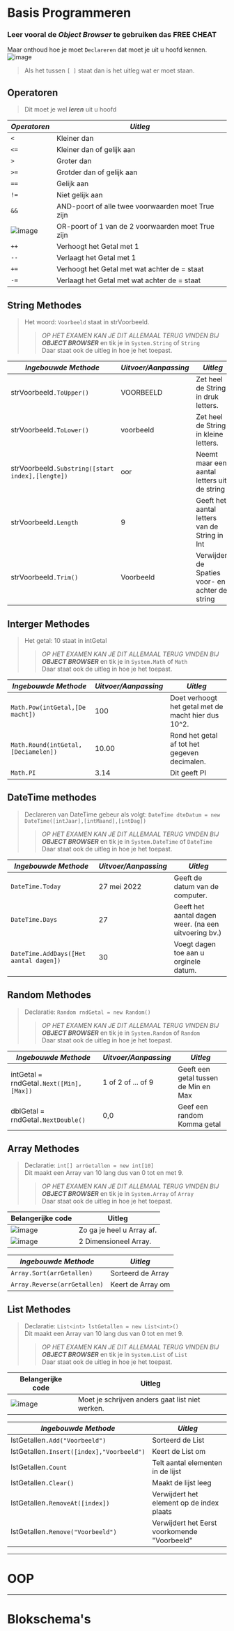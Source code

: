 # Basis Programmeren
### Leer vooral de ***Object Browser*** te gebruiken das FREE CHEAT 
Maar onthoud hoe je moet `Declareren` dat moet je uit u hoofd kennen.  
![image](https://user-images.githubusercontent.com/105280571/170672788-cfeba0c4-83f9-461f-937a-f8562addfc6d.png)

> Als het tussen `[ ]` staat dan is het uitleg wat er moet staan.

## Operatoren
> Dit moet je wel ***leren*** uit u hoofd

*Operatoren* | *Uitleg* |
---|---|
`<`  | Kleiner dan |
`<=` | Kleiner dan of gelijk aan |
`>`  | Groter dan |
`>=` | Grotder dan of gelijk aan |
`==` | Gelijk aan |
`!=` | Niet gelijk aan |
`&&` | AND-poort of alle twee voorwaarden moet True zijn |
![image](https://user-images.githubusercontent.com/105280571/170676464-99aa02f1-b34e-4185-911d-a2698a6c1bc1.png) | OR-poort of 1 van de 2 voorwaarden moet True zijn |
`++` | Verhoogt het Getal met 1 |
`--` | Verlaagt het Getal met 1 |
`+=` | Verhoogt het Getal met wat achter de = staat |
`-=` | Verlaagt het Getal met wat achter de = staat |

## String Methodes  
> Het woord: `Voorbeeld` staat in strVoorbeeld.  
> > *OP HET EXAMEN KAN JE DIT ALLEMAAL TERUG VINDEN BIJ* ***OBJECT BROWSER*** en tik je in `System.String` of `String`  
> Daar staat ook de uitleg in hoe je het toepast.


*Ingebouwde Methode* | *Uitvoer/Aanpassing*| *Uitleg* |
---|---|---|
strVoorbeeld`.ToUpper()`| VOORBEELD | Zet heel de String in druk letters.|
strVoorbeeld`.ToLower()`| voorbeeld | Zet heel de String in kleine letters.|
strVoorbeeld`.Substring([start index],[lengte])` | oor | Neemt maar een aantal letters uit de string |
strVoorbeeld`.Length` | 9 | Geeft het aantal letters van de String in Int | 
strVoorbeeld`.Trim()` | Voorbeeld | Verwijdert de Spaties voor- en achter de string |


## Interger Methodes  
> Het getal: 10 staat in intGetal  
> > *OP HET EXAMEN KAN JE DIT ALLEMAAL TERUG VINDEN BIJ* ***OBJECT BROWSER*** en tik je in `System.Math` of `Math`  
> Daar staat ook de uitleg in hoe je het toepast.

*Ingebouwde Methode* | *Uitvoer/Aanpassing*| *Uitleg* |
---|---|---|
`Math.Pow(intGetal,[De macht])`| 100 | Doet verhoogt het getal met de macht hier dus 10^2.|
`Math.Round(intGetal,[Deciamelen])`| 10.00 | Rond het getal af tot het gegeven decimalen. |
`Math.PI`| 3.14 | Dit geeft PI |

## DateTime methodes
> Declareren van DateTime gebeur als volgt: `DateTime dteDatum = new DateTime([intJaar],[intMaand],[intDag])`  
> > *OP HET EXAMEN KAN JE DIT ALLEMAAL TERUG VINDEN BIJ* ***OBJECT BROWSER*** en tik je in `System.DateTime` of `DateTime`  
> Daar staat ook de uitleg in hoe je het toepast.


*Ingebouwde Methode* | *Uitvoer/Aanpassing*| *Uitleg* |
---|---|---|
`DateTime.Today` | 27 mei 2022 | Geeft de datum van de computer. |
`DateTime.Days` | 27 | Geeft het aantal dagen weer. (na een uitvoering bv.) |
`DateTime.AddDays([Het aantal dagen])` | 30 | Voegt dagen toe aan u orginele datum.|

## Random Methodes
> Declaratie: `Random rndGetal = new Random()`
> > *OP HET EXAMEN KAN JE DIT ALLEMAAL TERUG VINDEN BIJ* ***OBJECT BROWSER*** en tik je in `System.Random` of `Random`  
> Daar staat ook de uitleg in hoe je het toepast.

*Ingebouwde Methode* | *Uitvoer/Aanpassing*| *Uitleg* |
---|---|---|
intGetal = rndGetal`.Next([Min],[Max])` | 1 of 2 of ... of 9 | Geeft een getal tussen de Min en Max |
dblGetal = rndGetal`.NextDouble()` | 0,0 | Geef een random Komma getal |

## Array Methodes
> Declaratie: `int[] arrGetallen = new int[10]`   
> Dit maakt een Array van 10 lang dus van 0 tot en met 9.
> > *OP HET EXAMEN KAN JE DIT ALLEMAAL TERUG VINDEN BIJ* ***OBJECT BROWSER*** en tik je in `System.Array` of `Array`  
> Daar staat ook de uitleg in hoe je het toepast.

Belangerijke code| Uitleg|
---|---|
![image](https://user-images.githubusercontent.com/105280571/170677612-c09949ce-4789-40f5-bfc3-a8a8d9bef932.png)| Zo ga je heel u Array af.|
![image](https://user-images.githubusercontent.com/105280571/170678321-e6c2ced2-908c-4fa2-aab3-1fd0fd4ddd9f.png) | 2 Dimensioneel Array. |

*Ingebouwde Methode* | *Uitleg* |
---|---|
`Array.Sort(arrGetallen)` | Sorteerd de Array |
`Array.Reverse(arrGetallen)` | Keert de Array om |


## List Methodes
> Declaratie: `List<int> lstGetallen = new List<int>()`   
> Dit maakt een Array van 10 lang dus van 0 tot en met 9.
> > *OP HET EXAMEN KAN JE DIT ALLEMAAL TERUG VINDEN BIJ* ***OBJECT BROWSER*** en tik je in `System.List` of `List`  
> Daar staat ook de uitleg in hoe je het toepast.

Belangerijke code| Uitleg|
---|---|
![image](https://user-images.githubusercontent.com/105280571/170707702-be708e16-be0c-403a-b733-5dd5977126ce.png)| Moet je schrijven anders gaat list niet werken.|


*Ingebouwde Methode* | *Uitleg* |
---|---|
lstGetallen`.Add("Voorbeeld")` | Sorteerd de List |
lstGetallen`.Insert([index],"Voorbeeld")` | Keert de List om |
lstGetallen`.Count` | Telt aantal elementen in de lijst |
lstGetallen`.Clear()` | Maakt de lijst leeg |
lstGetallen`.RemoveAt([index])` | Verwijdert het element op de index plaats |
lstGetallen`.Remove("Voorbeeld")` | Verwijdert het Eerst voorkomende "Voorbeeld" |
___
# OOP
___
# Blokschema's
